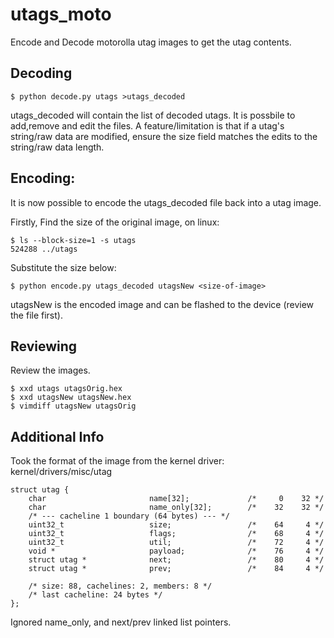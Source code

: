 # utags_moto

Encode and Decode motorolla utag images to get the utag contents.

## Decoding
```
$ python decode.py utags >utags_decoded
```
utags_decoded will contain the list of decoded utags.
It is possbile to add,remove and edit the files. A feature/limitation is that if a utag's string/raw data are modified, ensure the size field matches the edits to the string/raw data length.

## Encoding:
It is now possible to encode the utags_decoded file back into a utag image.

Firstly, Find the size of the original image, on linux:
```
$ ls --block-size=1 -s utags
524288 ../utags
```
Substitute the size below:
```
$ python encode.py utags_decoded utagsNew <size-of-image>
```
utagsNew is the encoded image and can be flashed to the device (review the file first).

## Reviewing
Review the images.
```
$ xxd utags utagsOrig.hex
$ xxd utagsNew utagsNew.hex
$ vimdiff utagsNew utagsOrig
```

## Additional Info
Took the format of the image from the kernel driver: kernel/drivers/misc/utag
```
struct utag {
	char                       name[32];             /*     0    32 */
	char                       name_only[32];        /*    32    32 */
	/* --- cacheline 1 boundary (64 bytes) --- */
	uint32_t                   size;                 /*    64     4 */
	uint32_t                   flags;                /*    68     4 */
	uint32_t                   util;                 /*    72     4 */
	void *                     payload;              /*    76     4 */
	struct utag *              next;                 /*    80     4 */
	struct utag *              prev;                 /*    84     4 */

	/* size: 88, cachelines: 2, members: 8 */
	/* last cacheline: 24 bytes */
};
```
Ignored name_only, and next/prev linked list pointers.
